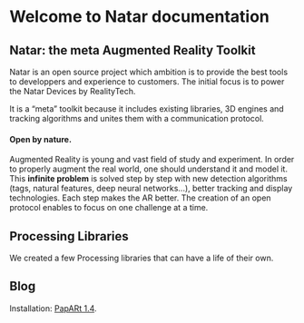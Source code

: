 # Welcome to Natar documentation

## Natar: the meta Augmented Reality Toolkit

Natar is an open source project which ambition is to provide the best tools to developpers and experience to customers. The initial focus is to power the Natar Devices by RealityTech. 

It is a “meta” toolkit because it includes existing libraries, 3D engines and tracking algorithms and unites them with a communication protocol. 

#### Open by nature. 

Augmented Reality is young and vast field of study and experiment. In order to properly augment the real world, one should understand it and model it. This **infinite problem** is solved step by step with new detection algorithms \(tags, natural features, deep neural networks...\), better tracking and display technologies. Each step makes the AR better. The creation of an open protocol enables to focus on one challenge at a time.  

 

## Processing Libraries

We created a few Processing libraries that can have a life of their own. 

## Blog 



Installation: [PapARt 1.4](augmented-reality/papart-installation/). 



